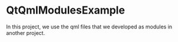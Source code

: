 # QtQmlModulesExample
In this project, we use the qml files that we developed as modules in another project.

